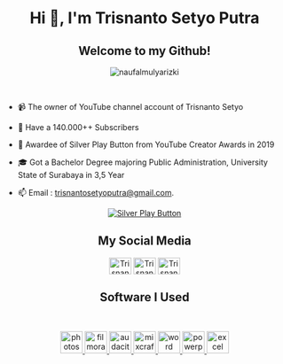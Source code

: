 <h1 align="center">Hi 👋, I'm Trisnanto Setyo Putra</h1>

<h2 align="center">Welcome to my Github!</h2>
<p align="center"> <img src="https://komarev.com/ghpvc/?username=naufalmulyarizki&label=Profile%20views&color=0e75b6&style=flat" alt="naufalmulyarizki" /> </p>

<br> 

- 📹 The owner of YouTube channel account of Trisnanto Setyo

- 🌱 Have a 140.000++ Subscribers

- 📄 Awardee of Silver Play Button from YouTube Creator Awards in 2019

- 🎓 Got a Bachelor Degree majoring Public Administration, University State of Surabaya in 3,5 Year

- 📫 Email : trisnantosetyoputra@gmail.com.

<p align="center">
<a href="https://cdn.discordapp.com/attachments/1065961467083509832/1072029741122588702/WhatsApp_Image_2023-02-04_at_08.14.26.jpeg" target="blank"><img align="center" src="https://cdn.discordapp.com/attachments/1065961467083509832/1072029741122588702/WhatsApp_Image_2023-02-04_at_08.14.26.jpeg" alt="Silver Play Button" /></a>
</p> 

<h2 align="center">My Social Media</h1> 
<p align="center">
<a href="https://instagram.com/trisnanto_setyo" target="blank"><img align="center" src="https://raw.githubusercontent.com/rahuldkjain/github-profile-readme-generator/master/src/images/icons/Social/instagram.svg" alt="Trisnanto" height="30" width="40" /></a>
<a href="https://www.youtube.com/c/TrisnantoSetyo" target="blank"><img align="center" src="https://raw.githubusercontent.com/rahuldkjain/github-profile-readme-generator/master/src/images/icons/Social/youtube.svg" alt="Trisnanto" height="30" width="40" /></a>
<a href="https://linkedin.com/in/trisnanto-setyo" target="blank"><img align="center" src="https://camo.githubusercontent.com/c8a9c5b414cd812ad6a97a46c29af67239ddaeae08c41724ff7d945fb4c047e5/68747470733a2f2f6564656e742e6769746875622e696f2f537570657254696e7949636f6e732f696d616765732f7376672f6c696e6b6564696e2e737667" alt="Trisnanto" height="30" width="40" /></a>
</p> 
<h2 align="center">Software I Used</h1> 
<br>
<p align="center"> <a href="https://www.adobe.com/" target="_blank" rel="noreferrer"> <img src="https://seeklogo.com/images/A/adobe-photoshop-cc-logo-CBD0AAA3A7-seeklogo.com.png" alt="photoshop" width="40" height="40"/> </a> <a href="https://filmora.wondershare.com/index-t1.html" target="_blank" rel="noreferrer"> <img src="https://upload.wikimedia.org/wikipedia/commons/thumb/e/ec/Wondershare_filmora_logo.svg/800px-Wondershare_filmora_logo.svg.png" alt="filmora" width="40" height="40"/> </a> <a href="https://www.audacityteam.org/" target="_blank" rel="noreferrer"> <img src="https://upload.wikimedia.org/wikipedia/commons/thumb/f/f6/Audacity_Logo.svg/2048px-Audacity_Logo.svg.png" alt="audacity" width="40" height="40"/> </a> <a href="https://acoustica.com/mixcraft" target="_blank" rel="noreferrer"> <img src="https://taiwebs.com/upload/icons/acoustica-mixcraft-pro-studio220-220.jpg" alt="mixcraft" width="40" height="40"/> </a> <a href="https://www.microsoft.com/id-id/microsoft-365/word" target="_blank" rel="noreferrer"> <img src="https://upload.wikimedia.org/wikipedia/commons/0/08/Microsoft_Word_logo_%282013-2019%29.png" alt="word" width="40" height="40"/> </a> <a href="https://www.microsoft.com/id-id/microsoft-365/powerpoint" target="_blank" rel="noreferrer"> <img src="https://upload.wikimedia.org/wikipedia/commons/1/16/Microsoft_PowerPoint_2013-2019_logo.svg" alt="powerpoint" width="40" height="40"/> </a> <a href="https://www.microsoft.com/id-id/microsoft-365/excel" target="_blank" rel="noreferrer"> <img src="https://upload.wikimedia.org/wikipedia/commons/thumb/7/73/Microsoft_Excel_2013-2019_logo.svg/2170px-Microsoft_Excel_2013-2019_logo.svg.png" alt="excel" width="40" height="40"/> 

